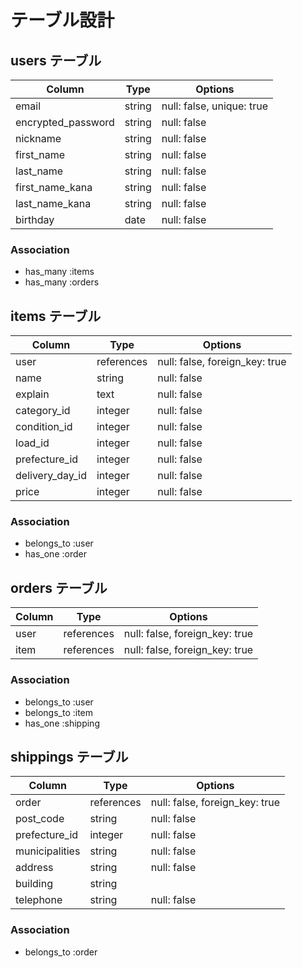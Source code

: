 # テーブル設計

## users テーブル

| Column             | Type    | Options                   |
| ------------------ | ------- | ------------------------- |
| email              | string  | null: false, unique: true |
| encrypted_password | string  | null: false               |
| nickname           | string  | null: false               |
| first_name         | string  | null: false               |
| last_name          | string  | null: false               |
| first_name_kana    | string  | null: false               |
| last_name_kana     | string  | null: false               |
| birthday           | date    | null: false               |

### Association

- has_many :items
- has_many :orders

## items テーブル

| Column              | Type       | Options                        |
| ------------------- | ---------- | ------------------------------ |
| user                | references | null: false, foreign_key: true |
| name                | string     | null: false                    |
| explain             | text       | null: false                    |
| category_id         | integer    | null: false                    |
| condition_id        | integer    | null: false                    |
| load_id             | integer    | null: false                    |
| prefecture_id       | integer    | null: false                    |
| delivery_day_id     | integer    | null: false                    |
| price               | integer    | null: false                    |

### Association

- belongs_to :user
- has_one :order

## orders テーブル

| Column | Type       | Options                        |
| ------ | ---------- | ------------------------------ |
| user   | references | null: false, foreign_key: true |
| item   | references | null: false, foreign_key: true |

### Association

- belongs_to :user
- belongs_to :item
- has_one :shipping

## shippings テーブル

| Column         | Type       | Options                        |
| -------------- | ---------- | ------------------------------ |
| order          | references | null: false, foreign_key: true |
| post_code      | string     | null: false                    |
| prefecture_id  | integer    | null: false                    |
| municipalities | string     | null: false                    |
| address        | string     | null: false                    |
| building       | string     |                                |
| telephone      | string     | null: false                    |

### Association

- belongs_to :order
